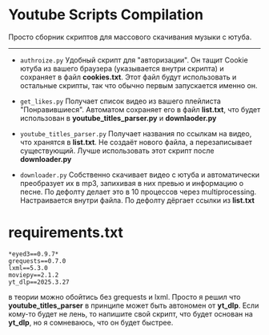 # Youtube Scripts Compilation
Просто сборник скриптов для массового скачивания музыки с ютуба.

------------

- `authroize.py`
Удобный скрипт для "авторизации". Он тащит Cookie ютуба из вашего браузера (указывается внутри скрипта) и сохраняет в файл **cookies.txt**. Этот файл будут использовать и остальные скрипты, так что обычно первым запускается именно он.

- `get_likes.py`
Получает список видео из вашего плейлиста "Понравившиеся". Автоматом сохраняет его в файл **list.txt**, что будет использован в **youtube_titles_parser.py** и **downlaoder.py**

- `youtube_titles_parser.py`
Получает названия по ссылкам на видео, что хранятся в **list.txt**. Не создаёт нового файла, а перезаписывает существующий. Лучше использовать этот скрипт после **downloader.py**

- `downloader.py`
Собственно скачивает видео с ютуба и автоматически преобразует их в mp3, запихивая в них превью и информацию о песне. По дефолту делает это в 10 процессов через multiprocessing. Настраивается внутри файла. По дефолту дёргает ссылки из **list.txt**

# requirements.txt
```
*eyed3==0.9.7*
grequests==0.7.0
lxml==5.3.0
moviepy==2.1.2
yt_dlp==2025.3.27
```

в теории можно обойтись без grequests и lxml. Просто я решил что **youtube_titles_parser** в принципе может быть автономен от **yt_dlp**. Если кому-то будет не лень, то напишите свой скрипт, что будет основан на **yt_dlp**, но я сомневаюсь, что он будет быстрее. 
